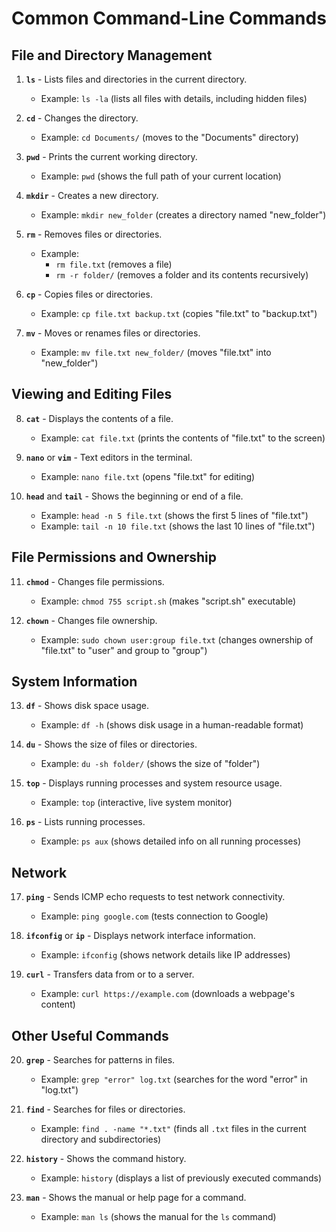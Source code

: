 
# Common Command-Line Commands

## File and Directory Management
1. **`ls`** - Lists files and directories in the current directory.
   - Example: `ls -la` (lists all files with details, including hidden files)

2. **`cd`** - Changes the directory.
   - Example: `cd Documents/` (moves to the "Documents" directory)

3. **`pwd`** - Prints the current working directory.
   - Example: `pwd` (shows the full path of your current location)

4. **`mkdir`** - Creates a new directory.
   - Example: `mkdir new_folder` (creates a directory named "new_folder")

5. **`rm`** - Removes files or directories.
   - Example: 
     - `rm file.txt` (removes a file)
     - `rm -r folder/` (removes a folder and its contents recursively)

6. **`cp`** - Copies files or directories.
   - Example: `cp file.txt backup.txt` (copies "file.txt" to "backup.txt")

7. **`mv`** - Moves or renames files or directories.
   - Example: `mv file.txt new_folder/` (moves "file.txt" into "new_folder")

## Viewing and Editing Files
8. **`cat`** - Displays the contents of a file.
   - Example: `cat file.txt` (prints the contents of "file.txt" to the screen)

9. **`nano`** or **`vim`** - Text editors in the terminal.
   - Example: `nano file.txt` (opens "file.txt" for editing)

10. **`head`** and **`tail`** - Shows the beginning or end of a file.
    - Example: `head -n 5 file.txt` (shows the first 5 lines of "file.txt")
    - Example: `tail -n 10 file.txt` (shows the last 10 lines of "file.txt")

## File Permissions and Ownership
11. **`chmod`** - Changes file permissions.
    - Example: `chmod 755 script.sh` (makes "script.sh" executable)

12. **`chown`** - Changes file ownership.
    - Example: `sudo chown user:group file.txt` (changes ownership of "file.txt" to "user" and group to "group")

## System Information
13. **`df`** - Shows disk space usage.
    - Example: `df -h` (shows disk usage in a human-readable format)

14. **`du`** - Shows the size of files or directories.
    - Example: `du -sh folder/` (shows the size of "folder")

15. **`top`** - Displays running processes and system resource usage.
    - Example: `top` (interactive, live system monitor)

16. **`ps`** - Lists running processes.
    - Example: `ps aux` (shows detailed info on all running processes)

## Network
17. **`ping`** - Sends ICMP echo requests to test network connectivity.
    - Example: `ping google.com` (tests connection to Google)

18. **`ifconfig`** or **`ip`** - Displays network interface information.
    - Example: `ifconfig` (shows network details like IP addresses)

19. **`curl`** - Transfers data from or to a server.
    - Example: `curl https://example.com` (downloads a webpage's content)

## Other Useful Commands
20. **`grep`** - Searches for patterns in files.
    - Example: `grep "error" log.txt` (searches for the word "error" in "log.txt")

21. **`find`** - Searches for files or directories.
    - Example: `find . -name "*.txt"` (finds all `.txt` files in the current directory and subdirectories)

22. **`history`** - Shows the command history.
    - Example: `history` (displays a list of previously executed commands)

23. **`man`** - Shows the manual or help page for a command.
    - Example: `man ls` (shows the manual for the `ls` command)
